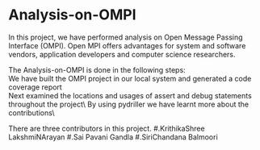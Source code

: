# Analysis-on-OMPI
In this project, we have performed analysis on Open Message Passing Interface (OMPI). Open MPI offers advantages for system and software vendors,
application developers and computer science researchers.

  
The Analysis-on-OMPI is done in the following steps:\
  We have built the OMPI project in our local system and generated a code coverage report\
  Next examined the locations and usages of assert and debug statements throughout the project\ 
  By using pydriller we have learnt more about the contributions\
  
There are three contributors in this project.
  #.KrithikaShree LakshmiNArayan
  #.Sai Pavani Gandla 
  #.SiriChandana Balmoori

